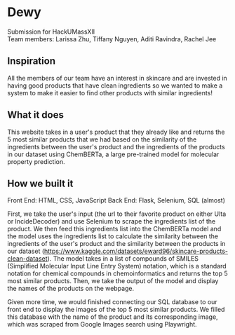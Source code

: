 # Dewy

Submission for HackUMassXII \
Team members: Larissa Zhu, Tiffany Nguyen, Aditi Ravindra, Rachel Jee

## Inspiration
All the members of our team have an interest in skincare and are invested in having good products that have clean ingredients so we wanted to make a system to make it easier to find other products with similar ingredients!

## What it does
This website takes in a user's product that they already like and returns the 5 most similar products that we had based on the similarity of the ingredients between the user's product and the ingredients of the products in our dataset using ChemBERTa, a large pre-trained model for molecular property prediction. 

## How we built it

Front End: HTML, CSS, JavaScript
Back End: Flask, Selenium, SQL (almost)

First, we take the user's input (the url to their favorite product on either Ulta or IncideDecoder) and use Selenium to scrape the ingredients list of the product. We then feed this ingredients list into the ChemBERTa model and the model uses the ingredients list to calculate the similarity between the ingredients of the user's product and the similarity between the products in our dataset (https://www.kaggle.com/datasets/eward96/skincare-products-clean-dataset).  The model takes in a list of compounds of SMILES (Simplified Molecular Input Line Entry System) notation, which is a standard notation for chemical compounds in chemoinformatics and returns the top 5 most similar products. Then, we take the output of the model and display the names of the products on the webpage.

Given more time, we would finished connecting our SQL database to our front end to display the images of the top 5 most similar products. We filled this database with the name of the product and its corresponding image, which was scraped from Google Images search using Playwright.
